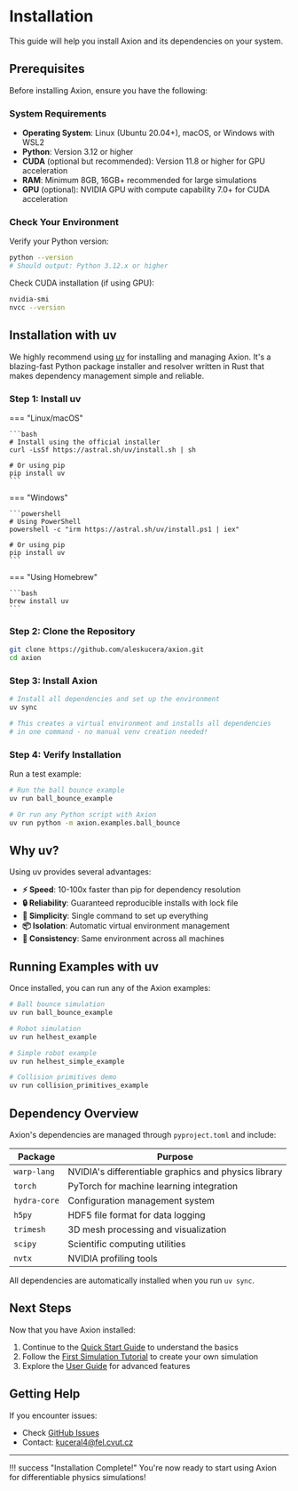 # Installation

This guide will help you install Axion and its dependencies on your system.

## Prerequisites

Before installing Axion, ensure you have the following:

### System Requirements

- **Operating System**: Linux (Ubuntu 20.04+), macOS, or Windows with WSL2
- **Python**: Version 3.12 or higher
- **CUDA** (optional but recommended): Version 11.8 or higher for GPU acceleration
- **RAM**: Minimum 8GB, 16GB+ recommended for large simulations
- **GPU** (optional): NVIDIA GPU with compute capability 7.0+ for CUDA acceleration

### Check Your Environment

Verify your Python version:

```bash
python --version
# Should output: Python 3.12.x or higher
```

Check CUDA installation (if using GPU):

```bash
nvidia-smi
nvcc --version
```

## Installation with uv

We highly recommend using [uv](https://github.com/astral-sh/uv) for installing and managing Axion. It's a blazing-fast Python package installer and resolver written in Rust that makes dependency management simple and reliable.

### Step 1: Install uv

=== "Linux/macOS"

    ```bash
    # Install using the official installer
    curl -LsSf https://astral.sh/uv/install.sh | sh
    
    # Or using pip
    pip install uv
    ```

=== "Windows"

    ```powershell
    # Using PowerShell
    powershell -c "irm https://astral.sh/uv/install.ps1 | iex"
    
    # Or using pip
    pip install uv
    ```

=== "Using Homebrew"

    ```bash
    brew install uv
    ```

### Step 2: Clone the Repository

```bash
git clone https://github.com/aleskucera/axion.git
cd axion
```

### Step 3: Install Axion

```bash
# Install all dependencies and set up the environment
uv sync

# This creates a virtual environment and installs all dependencies
# in one command - no manual venv creation needed!
```

### Step 4: Verify Installation

Run a test example:

```bash
# Run the ball bounce example
uv run ball_bounce_example

# Or run any Python script with Axion
uv run python -m axion.examples.ball_bounce
```

## Why uv?

Using uv provides several advantages:

- **⚡ Speed**: 10-100x faster than pip for dependency resolution
- **🔒 Reliability**: Guaranteed reproducible installs with lock file
- **🎯 Simplicity**: Single command to set up everything
- **📦 Isolation**: Automatic virtual environment management
- **🔄 Consistency**: Same environment across all machines

## Running Examples with uv

Once installed, you can run any of the Axion examples:

```bash
# Ball bounce simulation
uv run ball_bounce_example

# Robot simulation
uv run helhest_example

# Simple robot example
uv run helhest_simple_example

# Collision primitives demo
uv run collision_primitives_example
```

## Dependency Overview

Axion's dependencies are managed through `pyproject.toml` and include:

| Package | Purpose |
|---------|---------|
| `warp-lang` | NVIDIA's differentiable graphics and physics library |
| `torch` | PyTorch for machine learning integration |
| `hydra-core` | Configuration management system |
| `h5py` | HDF5 file format for data logging |
| `trimesh` | 3D mesh processing and visualization |
| `scipy` | Scientific computing utilities |
| `nvtx` | NVIDIA profiling tools |

All dependencies are automatically installed when you run `uv sync`.

## Next Steps

Now that you have Axion installed:

1. Continue to the [Quick Start Guide](quickstart.md) to understand the basics
2. Follow the [First Simulation Tutorial](first-simulation.md) to create your own simulation
3. Explore the [User Guide](../user-guide/concepts.md) for advanced features

## Getting Help

If you encounter issues:

- Check [GitHub Issues](https://github.com/aleskucera/axion/issues)
- Contact: [kuceral4@fel.cvut.cz](mailto:kuceral4@fel.cvut.cz)

---

!!! success "Installation Complete!"
    You're now ready to start using Axion for differentiable physics simulations!

